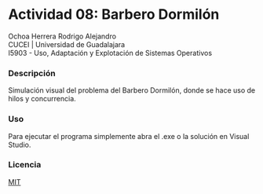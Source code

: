 # Actividad 08: Barbero Dormilón

Ochoa Herrera Rodrigo Alejandro  
CUCEI | Universidad de Guadalajara  
I5903 - Uso, Adaptación y Explotación de Sistemas Operativos

### Descripción

Simulación visual del problema del Barbero Dormilón, donde se hace uso de hilos y concurrencia.

### Uso

Para ejecutar el programa simplemente abra el .exe o la solución en Visual Studio.

### Licencia

[MIT]()
